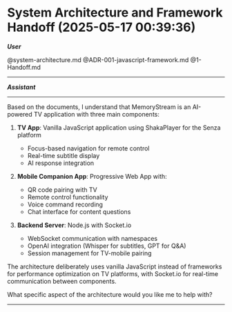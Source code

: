 <!-- Generated by SpecStory -->

# System Architecture and Framework Handoff (2025-05-17 00:39:36)

_**User**_

@system-architecture.md @ADR-001-javascript-framework.md @1-Handoff.md 

---

_**Assistant**_



---

Based on the documents, I understand that MemoryStream is an AI-powered TV application with three main components:

1. **TV App**: Vanilla JavaScript application using ShakaPlayer for the Senza platform
   - Focus-based navigation for remote control
   - Real-time subtitle display
   - AI response integration

2. **Mobile Companion App**: Progressive Web App with:
   - QR code pairing with TV
   - Remote control functionality
   - Voice command recording
   - Chat interface for content questions

3. **Backend Server**: Node.js with Socket.io
   - WebSocket communication with namespaces
   - OpenAI integration (Whisper for subtitles, GPT for Q&A)
   - Session management for TV-mobile pairing

The architecture deliberately uses vanilla JavaScript instead of frameworks for performance optimization on TV platforms, with Socket.io for real-time communication between components.

What specific aspect of the architecture would you like me to help with?

---


